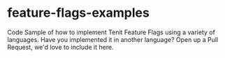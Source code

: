 # feature-flags-examples
Code Sample of how to implement Tenit Feature Flags using a variety of languages. Have you implemented it in another language? Open up a Pull Request, we'd love to include it here.
